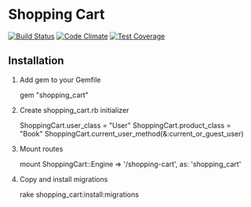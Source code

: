 # Shopping Cart


[![Build Status](https://travis-ci.org/GeorgeZhukov/shopping_cart.svg)](https://travis-ci.org/GeorgeZhukov/shopping_cart)
[![Code Climate](https://codeclimate.com/github/GeorgeZhukov/shopping_cart/badges/gpa.svg)](https://codeclimate.com/github/GeorgeZhukov/shopping_cart)
[![Test Coverage](https://codeclimate.com/github/GeorgeZhukov/shopping_cart/badges/coverage.svg)](https://codeclimate.com/github/GeorgeZhukov/shopping_cart/coverage)

## Installation

1. Add gem to your Gemfile

    gem "shopping_cart"
  
2. Create shopping_cart.rb initializer

    ShoppingCart.user_class = "User"
    ShoppingCart.product_class = "Book"
    ShoppingCart.current_user_method(&:current_or_guest_user)

3. Mount routes

    mount ShoppingCart::Engine => '/shopping-cart', as: 'shopping_cart'
  
4. Copy and install migrations

    rake shopping_cart:install:migrations